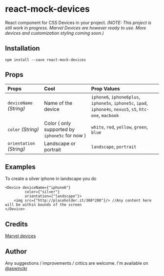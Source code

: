 react-mock-devices
==================

React component for CSS Devices in your project.
*(NOTE: This project is still work in progress. Marvel Devices are however ready to use. More devices and customization styling coming soon.)*

Installation
------------
`npm install --save react-mock-devices`

Props
-----
| Props  | Cool  | Prop Values |
| :------------- | :----- | :------ |
| `deviceName` *(String)*  | Name of the device | `iphone6`, `iphone6plus`, `iphone5s`, `iphone5c`, `ipad`, `iphone4s`, `nexus5`, `s5`, `htc-one`, `macbook`
| `color` *(String)*  |   Color ( only supported by `iphone5c` for now ) | `white`, `red`, `yellow`, `green`, `blue` 
| `orientation` *(String)*  | Landscape or portrait | `landscape`, `portrait` 

Examples
--------
To create a silver iphone in landscape you do 
```
<Device deviceName={"iphone6"}
         color={"silver"}
         orientation={"landscape"}>
    <img src={"http://placeholder.it/300*200"}/> //Any content here will be within bounds of the screen 
</Device>
```
Credits
-------
[Marvel devices](https://marvelapp.github.io/devices.css/)

Author
------
 Any suggestions / improvements / critics are welcome. I'm available on [@aswinckr](https://twitter.com/aswinckr) 


 
